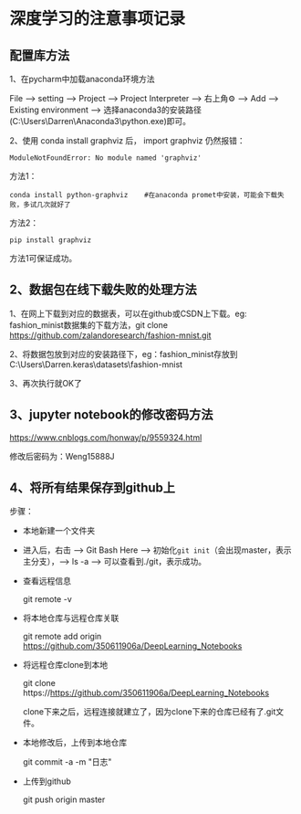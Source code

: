 # 深度学习的注意事项记录 

## 配置库方法

1、在pycharm中加载anaconda环境方法

File --> setting --> Project --> Project Interpreter --> 右上角⚙ --> Add --> Existing environment --> 选择anaconda3的安装路径(C:\Users\Darren\Anaconda3\python.exe)即可。



2、使用 conda install graphviz 后， import graphviz 仍然报错：

```shell
ModuleNotFoundError: No module named 'graphviz'
```

方法1：

```shell
conda install python-graphviz    #在anaconda promet中安装，可能会下载失败，多试几次就好了
```

方法2：

```shell
pip install graphviz
```

方法1可保证成功。



## 2、数据包在线下载失败的处理方法  

1、在网上下载到对应的数据表，可以在github或CSDN上下载。eg: fashion_minist数据集的下载方法，git clone https://github.com/zalandoresearch/fashion-mnist.git

2、将数据包放到对应的安装路径下，eg：fashion_minist存放到C:\Users\Darren\.keras\datasets\fashion-mnist

3、再次执行就OK了



## 3、jupyter notebook的修改密码方法  

https://www.cnblogs.com/honway/p/9559324.html

修改后密码为：Weng15888J



## 4、将所有结果保存到github上  

步骤：

- 本地新建一个文件夹

- 进入后，右击 --> Git Bash Here --> 初始化`git init`（会出现master，表示主分支），--> ls -a --> 可以查看到./git，表示成功。

- 查看远程信息

  git remote -v

- 将本地仓库与远程仓库关联

  git remote add origin https://github.com/350611906a/DeepLearning_Notebooks

- 将远程仓库clone到本地

  git clone https://https://github.com/350611906a/DeepLearning_Notebooks

  clone下来之后，远程连接就建立了，因为clone下来的仓库已经有了.git文件。

- 本地修改后，上传到本地仓库

  git commit -a -m "日志"

- 上传到github

  git push origin master

